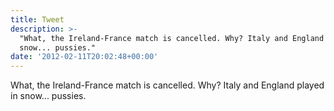 ```yaml
---
title: Tweet
description: >-
  "What, the Ireland-France match is cancelled. Why? Italy and England played in
  snow... pussies."
date: '2012-02-11T20:02:48+00:00'
---
```

What, the Ireland-France match is cancelled. Why? Italy and England played in snow... pussies.
